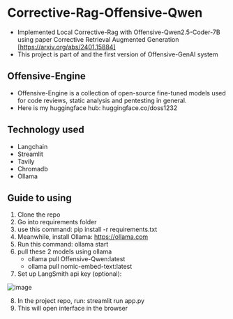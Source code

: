 # Corrective-Rag-Offensive-Qwen
- Implemented Local Corrective-Rag with Offensive-Qwen2.5-Coder-7B using paper Corrective Retrieval Augmented Generation [https://arxiv.org/abs/2401.15884]
- This project is part of and the first version of Offensive-GenAI system
## Offensive-Engine
- Offensive-Engine is a collection of open-source fine-tuned models used for code reviews, static analysis and pentesting in general.
- Here is my huggingface hub: huggingface.co/doss1232
## Technology used
- Langchain
- Streamlit
- Tavily
- Chromadb
- Ollama

## Guide to using
1. Clone the repo
2. Go into requirements folder
3. use this command: pip install -r requirements.txt
4. Meanwhile, install Ollama: https://ollama.com
5. Run this command: ollama start
6. pull these 2 models using ollama
   + ollama pull Offensive-Qwen:latest
   + ollama pull nomic-embed-text:latest
7. Set up LangSmith api key (optional):

![image](https://github.com/user-attachments/assets/de756f1d-d089-4fac-bd11-341509f98d5c)

8. In the project repo, run: streamlit run app.py
9. This will open interface in the browser
